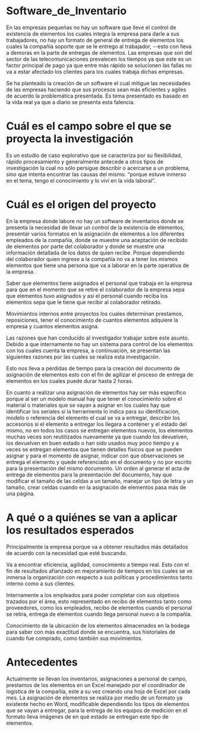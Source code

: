 # Software_de_Inventario
En las empresas pequeñas no hay un software que lleve el control de existencia de elementos los cuales integra la empresa para darle a sus trabajadores, no hay un formato de general de entrega de elementos los cuales la compañía soporte que se le entrego al trabajador, --esto con lleva a demoras en la parte de entregas de elementos. Las empresas que son del sector de las telecomunicaciones prevalecen los tiempos ya que este es un factor principal de pago ya que entre más rápido se solucionen las fallas no va a estar afectado los clientes 
para los cuales trabaja dichas empresas. 

Se ha planteado la creación de un software el cual mitigue las necesidades de las empresas haciendo que sus procesos sean más eficientes y agiles de acuerdo la problemática presentada. Es tema presentado es basado en la vida real ya que a diario se presenta esta falencia.

# Cuál es el campo sobre el que se proyecta la investigación

Es un estudio de caso explorativo que se caracteriza por su flexibilidad, rápido procesamiento y generalmente antecede a otros tipos de investigación la cual no sólo persigue describir o acercarse a un problema, sino que intenta encontrar las causas del mismo.
“porque estuve inmerso en el tema, tengo el conocimiento y lo viví en la vida laboral”.

# Cuál es el origen del proyecto

En la empresa donde labore no hay un software de inventarios donde se presenta la necesidad de llevar un control de la existencia de elementos, presentar varios formatos en la asignación de elementos a los diferentes empleados de la compañía, donde se muestre una aceptación de recibido de elementos por parte del colaborador y donde se muestre una información detallada de los datos de quien recibe. Porque dependiendo del colaborador quien ingrese a la compañía no va a tener los mismos elementos que tiene una persona que va a laborar en la parte operativa de la empresa.

Saber que elementos tiene asignados el personal que trabaja en la empresa para que en el momento que se retire el colaborador de la empresa sepa que elementos tuvo asignados y así el personal cuando reciba los elementos sepa que le tiene que recibir al colaborador retirado.

Movimientos internos entre proyectos los cuales determinan prestamos, reposiciones, tener el conocimiento de cuantos elementos adquiere la empresa y cuantos elementos asigna.

Las razones que han conducido al investigador trabajar sobre este asunto. Debido a que internamente no hay un sistema para control de los elementos con los cuales cuenta la empresa, a continuación, se presentan las siguientes razones por las cuales se realiza esta investigación.

Esto nos lleva a pérdidas de tiempo para la creación del documento de asignación de elementos esto con el fin de agilizar el proceso de entrega de elementos en los cuales puede durar hasta 2 horas.

En cuanto a realizar una asignación de elementos hay ser más específico porque al ser un modelo manual hay que tener el conocimiento sobre el material o materiales que se vayan a asignar en los cuales hay que identificar los seriales si la herramienta lo indica para su identificación, modelo o referencia del elemento el cual se va a entregar, describir los accesorios si el elemento a entregar los llegara a contener y el estado del mismo, no en todos los casos se entregan elementos nuevos, los elementos muchas veces son reutilizados nuevamente ya que cuando los devuelven, los devuelven en buen estado o han sido usados muy poco tiempo y a veces se entregan elementos que tienen detalles físicos que se pueden asignar y para el momento de asignar, indicar con que observaciones se entrega el elemento y quede referenciado en el documento y no por escrito para la presentación del mismo documento.
Un orden al generar el acta de entrega de elementos para la presentación del documento, hay que modificar el tamaño de las celdas a un tamaño, manejar un tipo de letra y un tamaño, crear celdas cuando en la asignación de elementos pasa más de una página.

# A qué o a quiénes se van a aplicar los resultados esperados

Principalmente la empresa porque va a obtener resultados más detallados de acuerdo con la necesidad que esté buscando.

Va a encontrar eficiencia, agilidad, conocimiento a tiempo real. Esto con el fin de resultados afianzado en mejoramiento de tiempos en los cuales se ve inmersa la organización con respecto a sus políticas y procedimientos tanto interno como a sus clientes.

Internamente a los empleados para poder completar con sus objetivos trazados por el área, esto representado en recibo de elementos tanto como proveedores, como los empleados, recibo de elementos cuando el personal se retira, entrega de elementos cuando llega personal nuevo a la compañía. 

Conocimiento de la ubicación de los elementos almacenados en la bodega para saber con más exactitud donde se encuentra, sus historiales de cuando fue comprado, como también sus movimientos.

# Antecedentes

Actualmente se llevan los inventarios, asignaciones a personal de campo, prestamos de los elementos en un Excel manejado por el coordinador de logística de la compañía, este a su vez creando una hoja de Excel por cada mes.
La asignación de elementos se realiza por medio de un formato ya existente hecho en Word, modificable dependiendo los tipos de elementos que se vayan a entregar, para la entrega de los equipos de medición en el formato lleva imágenes de en qué estado se entregan este tipo de elementos.


